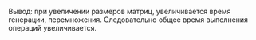 Вывод: при увеличении размеров матриц, увеличивается время генерации, перемножения. Следовательно общее время выполнения операций увеличивается.
